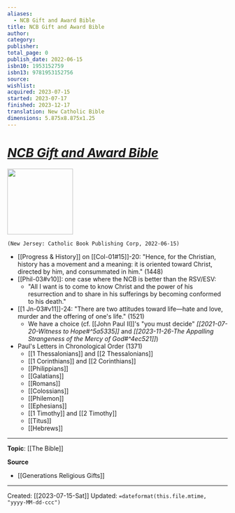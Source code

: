 ```yaml
---
aliases:
  - NCB Gift and Award Bible
title: NCB Gift and Award Bible
author: 
category: 
publisher: 
total_page: 0
publish_date: 2022-06-15
isbn10: 1953152759
isbn13: 9781953152756
source: 
wishlist: 
acquired: 2023-07-15
started: 2023-07-17
finished: 2023-12-17
translation: New Catholic Bible
dimensions: 5.875x8.875x1.25
---
```

# *[NCB Gift and Award Bible](https://catholicbookpublishing.com/product/1611)*

<img src="https://b2c-cbp-assets.s3.amazonaws.com/products/W2404GN-1.jpg" width=150>

`(New Jersey: Catholic Book Publishing Corp, 2022-06-15)`

- [[Progress & History]] on [[Col-01#15]]-20: "Hence, for the Christian, history has a movement and a meaning: it is oriented toward Christ, directed by him, and consummated in him." (1448)
- [[Phil-03#v10]]: one case where the NCB is better than the RSV/ESV: 
	- "All I want is to come to know Christ and the power of his resurrection and to share in his sufferings by becoming conformed to his death." 
- [[1 Jn-03#v11]]-24: "There are two attitudes toward life—hate and love, murder and the offering of one's life." (1521)
	- We have a choice (cf. [[John Paul II]]'s "you must decide" *[[2021-07-20-Witness to Hope#^5a5335]]* and *[[2023-11-26-The Appalling Strangeness of the Mercy of God#^4ec521]]*)
- Paul's Letters in Chronological Order (1371)
	- [[1 Thessalonians]] and [[2 Thessalonians]]
	- [[1 Corinthians]] and [[2 Corinthians]]
	- [[Philippians]]
	- [[Galatians]]
	- [[Romans]]
	- [[Colossians]]
	- [[Philemon]]
	- [[Ephesians]]
	- [[1 Timothy]] and [[2 Timothy]]
	- [[Titus]]
	- [[Hebrews]]


--- 
**Topic**: [[The Bible]]

**Source**
- [[Generations Religious Gifts]]


---
Created: [[2023-07-15-Sat]]
Updated: `=dateformat(this.file.mtime, "yyyy-MM-dd-ccc")`